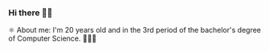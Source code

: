 ### Hi there 👋🏾

⚛️ About me: I'm 20 years old and in the 3rd period of the bachelor's degree of Computer Science. 👨🏾‍💻

<!--
**IsaacAlves7/IsaacAlves7** is a ✨ _special_ ✨ repository because its `README.md` (this file) appears on your GitHub profile.

-🔭 I’m currently working on web development Full-Stack
-🌱 I’m currently learning about IoT, Computer Networks, Distributed Computing, AI, Machine Learning and Deep Learning
-👯 I’m looking to collaborate on new web applications
-😄 I really like to learn
-💜 My passion: I'm very passionate about technologies and i'm always learning and creating new applications, projects and implementing them
-🎯 Focused in Full-Stack development with: HTML5 , CSS3, JavaScript, jQuery, Sass, Vue.js, React.js, React Native, IONIC, Angular.js, Node.js, Java, Python, PHP, C# and C++

🚀 I'm Junior Full-Stack Developer 🛸
⚓ And future 1st lieutenant 🎖️


